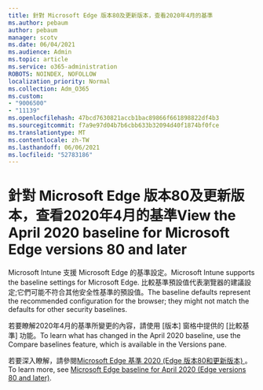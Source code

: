 ```yaml
---
title: 針對 Microsoft Edge 版本80及更新版本，查看2020年4月的基準
ms.author: pebaum
author: pebaum
manager: scotv
ms.date: 06/04/2021
ms.audience: Admin
ms.topic: article
ms.service: o365-administration
ROBOTS: NOINDEX, NOFOLLOW
localization_priority: Normal
ms.collection: Adm_O365
ms.custom:
- "9006500"
- "11139"
ms.openlocfilehash: 47bcd7630821accb1bac89866f661898822df4b3
ms.sourcegitcommit: f7a9e97d04b7b6cbb633b32094d40f1874bf0fce
ms.translationtype: MT
ms.contentlocale: zh-TW
ms.lasthandoff: 06/06/2021
ms.locfileid: "52783186"
---
```

# <a name="view-the-april-2020-baseline-for-microsoft-edge-versions-80-and-later"></a><span data-ttu-id="e2fb4-102">針對 Microsoft Edge 版本80及更新版本，查看2020年4月的基準</span><span class="sxs-lookup"><span data-stu-id="e2fb4-102">View the April 2020 baseline for Microsoft Edge versions 80 and later</span></span>

<span data-ttu-id="e2fb4-103">Microsoft Intune 支援 Microsoft Edge 的基準設定。</span><span class="sxs-lookup"><span data-stu-id="e2fb4-103">Microsoft Intune supports the baseline settings for Microsoft Edge.</span></span> <span data-ttu-id="e2fb4-104">比較基準預設值代表瀏覽器的建議設定;它們可能不符合其他安全性基準的預設值。</span><span class="sxs-lookup"><span data-stu-id="e2fb4-104">The baseline defaults represent the recommended configuration for the browser; they might not match the defaults for other security baselines.</span></span>

<span data-ttu-id="e2fb4-105">若要瞭解2020年4月的基準所變更的內容，請使用 [版本] 窗格中提供的 [比較基準] 功能。</span><span class="sxs-lookup"><span data-stu-id="e2fb4-105">To learn what has changed in the April 2020 baseline, use the Compare baselines feature, which is available in the Versions pane.</span></span>

<span data-ttu-id="e2fb4-106">若要深入瞭解，請參閱[Microsoft Edge 基準 2020 (Edge 版本80和更新版本) ](/mem/intune/protect/security-baseline-settings-edge?pivots=edge-april-2020)。</span><span class="sxs-lookup"><span data-stu-id="e2fb4-106">To learn more, see [Microsoft Edge baseline for April 2020 (Edge versions 80 and later)](/mem/intune/protect/security-baseline-settings-edge?pivots=edge-april-2020).</span></span>